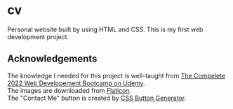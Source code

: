 # cv

Personal website built by using HTML and CSS. This is my first web development project.

## Acknowledgements

The knowledge I needed for this project is well-taught from [The Compelete 2022 Web Developement Bootcamp on Udemy][1]. \
The images are downloaded from [Flaticon][2].\
The "Contact Me" button is created by [CSS Button Generator][3].

[3]: https://css3buttongenerator.com/

[2]: https://www.flaticon.com/

[1]: https://www.udemy.com/course/the-complete-web-development-bootcamp/
